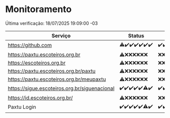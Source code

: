 # Monitoramento

Última verificação: 18/07/2025 19:09:00 -03

|Serviço|Status|Últimas 24h|
|---|---|---|
|https://github.com|<span title="2025-07-11: OK=22, Falhas=1">⚠️</span><span title="2025-07-12: OK=23">✔️</span><span title="2025-07-13: OK=23">✔️</span><span title="2025-07-14: OK=23">✔️</span><span title="2025-07-15: OK=23">✔️</span><span title="2025-07-16: OK=23">✔️</span><span title="2025-07-17: OK=21">✔️</span>|<span title="17/07/2025 19:10:00 -03 : 200">✔️</span><span title="17/07/2025 20:10:00 -03 : 200">✔️</span><span title="17/07/2025 21:52:00 -03 : 200">✔️</span><span title="17/07/2025 23:52:00 -03 : 200">✔️</span><span title="18/07/2025 00:54:00 -03 : 200">✔️</span><span title="18/07/2025 01:30:00 -03 : 200">✔️</span><span title="18/07/2025 02:17:00 -03 : 200">✔️</span><span title="18/07/2025 03:15:00 -03 : 200">✔️</span><span title="18/07/2025 04:14:00 -03 : 200">✔️</span><span title="18/07/2025 05:14:00 -03 : 200">✔️</span><span title="18/07/2025 06:14:00 -03 : 200">✔️</span><span title="18/07/2025 07:11:00 -03 : 200">✔️</span><span title="18/07/2025 08:08:00 -03 : 200">✔️</span><span title="18/07/2025 09:19:00 -03 : 200">✔️</span><span title="18/07/2025 10:29:00 -03 : 200">✔️</span><span title="18/07/2025 11:11:00 -03 : 200">✔️</span><span title="18/07/2025 12:10:00 -03 : 200">✔️</span><span title="18/07/2025 13:13:00 -03 : 200">✔️</span><span title="18/07/2025 14:12:00 -03 : 200">✔️</span><span title="18/07/2025 15:13:00 -03 : 200">✔️</span><span title="18/07/2025 16:09:00 -03 : 200">✔️</span><span title="18/07/2025 17:11:00 -03 : 200">✔️</span><span title="18/07/2025 18:09:00 -03 : 200">✔️</span><span title="18/07/2025 19:09:00 -03 : 200">✔️</span>|
|https://paxtu.escoteiros.org.br|<span title="2025-07-11: OK=17, Falhas=6">⚠️</span><span title="2025-07-12: Falhas=23">❌</span><span title="2025-07-13: Falhas=23">❌</span><span title="2025-07-14: Falhas=23">❌</span><span title="2025-07-15: Falhas=23">❌</span><span title="2025-07-16: Falhas=23">❌</span><span title="2025-07-17: Falhas=21">❌</span>|<span title="17/07/2025 19:10:00 -03 : 403">❌</span><span title="17/07/2025 20:10:00 -03 : 403">❌</span><span title="17/07/2025 21:52:00 -03 : 403">❌</span><span title="17/07/2025 23:52:00 -03 : 403">❌</span><span title="18/07/2025 00:54:00 -03 : 403">❌</span><span title="18/07/2025 01:30:00 -03 : 403">❌</span><span title="18/07/2025 02:17:00 -03 : 403">❌</span><span title="18/07/2025 03:15:00 -03 : 403">❌</span><span title="18/07/2025 04:14:00 -03 : 403">❌</span><span title="18/07/2025 05:14:00 -03 : 403">❌</span><span title="18/07/2025 06:14:00 -03 : 403">❌</span><span title="18/07/2025 07:11:00 -03 : 403">❌</span><span title="18/07/2025 08:08:00 -03 : 403">❌</span><span title="18/07/2025 09:19:00 -03 : 403">❌</span><span title="18/07/2025 10:29:00 -03 : 403">❌</span><span title="18/07/2025 11:11:00 -03 : 403">❌</span><span title="18/07/2025 12:10:00 -03 : 403">❌</span><span title="18/07/2025 13:13:00 -03 : 403">❌</span><span title="18/07/2025 14:12:00 -03 : 403">❌</span><span title="18/07/2025 15:13:00 -03 : 403">❌</span><span title="18/07/2025 16:09:00 -03 : 403">❌</span><span title="18/07/2025 17:11:00 -03 : 403">❌</span><span title="18/07/2025 18:09:00 -03 : 403">❌</span><span title="18/07/2025 19:09:00 -03 : 403">❌</span>|
|https://escoteiros.org.br|<span title="2025-07-11: OK=16, Falhas=7">⚠️</span><span title="2025-07-12: Falhas=23">❌</span><span title="2025-07-13: Falhas=23">❌</span><span title="2025-07-14: Falhas=23">❌</span><span title="2025-07-15: Falhas=23">❌</span><span title="2025-07-16: Falhas=23">❌</span><span title="2025-07-17: Falhas=21">❌</span>|<span title="17/07/2025 19:10:00 -03 : 403">❌</span><span title="17/07/2025 20:10:00 -03 : 403">❌</span><span title="17/07/2025 21:52:00 -03 : 403">❌</span><span title="17/07/2025 23:52:00 -03 : 403">❌</span><span title="18/07/2025 00:54:00 -03 : 403">❌</span><span title="18/07/2025 01:30:00 -03 : 403">❌</span><span title="18/07/2025 02:17:00 -03 : 403">❌</span><span title="18/07/2025 03:15:00 -03 : 403">❌</span><span title="18/07/2025 04:14:00 -03 : 403">❌</span><span title="18/07/2025 05:14:00 -03 : 403">❌</span><span title="18/07/2025 06:14:00 -03 : 403">❌</span><span title="18/07/2025 07:11:00 -03 : 403">❌</span><span title="18/07/2025 08:08:00 -03 : 403">❌</span><span title="18/07/2025 09:19:00 -03 : 403">❌</span><span title="18/07/2025 10:29:00 -03 : 403">❌</span><span title="18/07/2025 11:11:00 -03 : 403">❌</span><span title="18/07/2025 12:10:00 -03 : 403">❌</span><span title="18/07/2025 13:13:00 -03 : 403">❌</span><span title="18/07/2025 14:12:00 -03 : 403">❌</span><span title="18/07/2025 15:13:00 -03 : 403">❌</span><span title="18/07/2025 16:09:00 -03 : 403">❌</span><span title="18/07/2025 17:11:00 -03 : 403">❌</span><span title="18/07/2025 18:09:00 -03 : 403">❌</span><span title="18/07/2025 19:09:00 -03 : 403">❌</span>|
|https://paxtu.escoteiros.org.br/paxtu|<span title="2025-07-11: OK=17, Falhas=6">⚠️</span><span title="2025-07-12: Falhas=23">❌</span><span title="2025-07-13: Falhas=23">❌</span><span title="2025-07-14: Falhas=23">❌</span><span title="2025-07-15: Falhas=23">❌</span><span title="2025-07-16: Falhas=23">❌</span><span title="2025-07-17: Falhas=21">❌</span>|<span title="17/07/2025 19:10:00 -03 : 403">❌</span><span title="17/07/2025 20:10:00 -03 : 403">❌</span><span title="17/07/2025 21:52:00 -03 : 403">❌</span><span title="17/07/2025 23:52:00 -03 : 403">❌</span><span title="18/07/2025 00:54:00 -03 : 403">❌</span><span title="18/07/2025 01:30:00 -03 : 403">❌</span><span title="18/07/2025 02:17:00 -03 : 403">❌</span><span title="18/07/2025 03:15:00 -03 : 403">❌</span><span title="18/07/2025 04:14:00 -03 : 403">❌</span><span title="18/07/2025 05:14:00 -03 : 403">❌</span><span title="18/07/2025 06:14:00 -03 : 403">❌</span><span title="18/07/2025 07:11:00 -03 : 403">❌</span><span title="18/07/2025 08:08:00 -03 : 403">❌</span><span title="18/07/2025 09:19:00 -03 : 403">❌</span><span title="18/07/2025 10:29:00 -03 : 403">❌</span><span title="18/07/2025 11:11:00 -03 : 403">❌</span><span title="18/07/2025 12:10:00 -03 : 403">❌</span><span title="18/07/2025 13:13:00 -03 : 403">❌</span><span title="18/07/2025 14:12:00 -03 : 403">❌</span><span title="18/07/2025 15:13:00 -03 : 403">❌</span><span title="18/07/2025 16:09:00 -03 : 403">❌</span><span title="18/07/2025 17:11:00 -03 : 403">❌</span><span title="18/07/2025 18:09:00 -03 : 403">❌</span><span title="18/07/2025 19:09:00 -03 : 403">❌</span>|
|https://paxtu.escoteiros.org.br/meupaxtu|<span title="2025-07-11: OK=17, Falhas=6">⚠️</span><span title="2025-07-12: Falhas=23">❌</span><span title="2025-07-13: Falhas=23">❌</span><span title="2025-07-14: Falhas=23">❌</span><span title="2025-07-15: Falhas=23">❌</span><span title="2025-07-16: Falhas=23">❌</span><span title="2025-07-17: Falhas=21">❌</span>|<span title="17/07/2025 19:10:00 -03 : 403">❌</span><span title="17/07/2025 20:10:00 -03 : 403">❌</span><span title="17/07/2025 21:52:00 -03 : 403">❌</span><span title="17/07/2025 23:52:00 -03 : 403">❌</span><span title="18/07/2025 00:54:00 -03 : 403">❌</span><span title="18/07/2025 01:30:00 -03 : 403">❌</span><span title="18/07/2025 02:17:00 -03 : 403">❌</span><span title="18/07/2025 03:15:00 -03 : 403">❌</span><span title="18/07/2025 04:14:00 -03 : 403">❌</span><span title="18/07/2025 05:14:00 -03 : 403">❌</span><span title="18/07/2025 06:14:00 -03 : 403">❌</span><span title="18/07/2025 07:11:00 -03 : 403">❌</span><span title="18/07/2025 08:08:00 -03 : 403">❌</span><span title="18/07/2025 09:19:00 -03 : 403">❌</span><span title="18/07/2025 10:29:00 -03 : 403">❌</span><span title="18/07/2025 11:11:00 -03 : 403">❌</span><span title="18/07/2025 12:10:00 -03 : 403">❌</span><span title="18/07/2025 13:13:00 -03 : 403">❌</span><span title="18/07/2025 14:12:00 -03 : 403">❌</span><span title="18/07/2025 15:13:00 -03 : 403">❌</span><span title="18/07/2025 16:09:00 -03 : 403">❌</span><span title="18/07/2025 17:11:00 -03 : 403">❌</span><span title="18/07/2025 18:09:00 -03 : 403">❌</span><span title="18/07/2025 19:09:00 -03 : 403">❌</span>|
|https://sigue.escoteiros.org.br/siguenacional|<span title="2025-07-11: OK=23">✔️</span><span title="2025-07-12: OK=23">✔️</span><span title="2025-07-13: OK=23">✔️</span><span title="2025-07-14: OK=23">✔️</span><span title="2025-07-15: OK=23">✔️</span><span title="2025-07-16: OK=22, Falhas=1">⚠️</span><span title="2025-07-17: OK=21">✔️</span>|<span title="17/07/2025 19:10:00 -03 : 200">✔️</span><span title="17/07/2025 20:10:00 -03 : 200">✔️</span><span title="17/07/2025 21:52:00 -03 : 200">✔️</span><span title="17/07/2025 23:52:00 -03 : 200">✔️</span><span title="18/07/2025 00:54:00 -03 : 200">✔️</span><span title="18/07/2025 01:30:00 -03 : 200">✔️</span><span title="18/07/2025 02:17:00 -03 : 200">✔️</span><span title="18/07/2025 03:15:00 -03 : 200">✔️</span><span title="18/07/2025 04:14:00 -03 : 200">✔️</span><span title="18/07/2025 05:14:00 -03 : 200">✔️</span><span title="18/07/2025 06:14:00 -03 : 200">✔️</span><span title="18/07/2025 07:11:00 -03 : 200">✔️</span><span title="18/07/2025 08:08:00 -03 : 200">✔️</span><span title="18/07/2025 09:19:00 -03 : 200">✔️</span><span title="18/07/2025 10:29:00 -03 : 200">✔️</span><span title="18/07/2025 11:11:00 -03 : 200">✔️</span><span title="18/07/2025 12:10:00 -03 : 200">✔️</span><span title="18/07/2025 13:13:00 -03 : 200">✔️</span><span title="18/07/2025 14:12:00 -03 : 200">✔️</span><span title="18/07/2025 15:13:00 -03 : 200">✔️</span><span title="18/07/2025 16:09:00 -03 : 200">✔️</span><span title="18/07/2025 17:11:00 -03 : 200">✔️</span><span title="18/07/2025 18:09:00 -03 : 200">✔️</span><span title="18/07/2025 19:09:00 -03 : 200">✔️</span>|
|https://id.escoteiros.org.br/|<span title="2025-07-11: OK=16, Falhas=7">⚠️</span><span title="2025-07-12: Falhas=23">❌</span><span title="2025-07-13: Falhas=23">❌</span><span title="2025-07-14: Falhas=23">❌</span><span title="2025-07-15: Falhas=23">❌</span><span title="2025-07-16: Falhas=23">❌</span><span title="2025-07-17: Falhas=21">❌</span>|<span title="17/07/2025 19:10:00 -03 : 403">❌</span><span title="17/07/2025 20:10:00 -03 : 403">❌</span><span title="17/07/2025 21:52:00 -03 : 403">❌</span><span title="17/07/2025 23:52:00 -03 : 403">❌</span><span title="18/07/2025 00:54:00 -03 : 403">❌</span><span title="18/07/2025 01:30:00 -03 : 403">❌</span><span title="18/07/2025 02:17:00 -03 : 403">❌</span><span title="18/07/2025 03:15:00 -03 : 403">❌</span><span title="18/07/2025 04:14:00 -03 : 403">❌</span><span title="18/07/2025 05:14:00 -03 : 403">❌</span><span title="18/07/2025 06:14:00 -03 : 403">❌</span><span title="18/07/2025 07:11:00 -03 : 403">❌</span><span title="18/07/2025 08:08:00 -03 : 403">❌</span><span title="18/07/2025 09:19:00 -03 : 403">❌</span><span title="18/07/2025 10:29:00 -03 : 403">❌</span><span title="18/07/2025 11:11:00 -03 : 403">❌</span><span title="18/07/2025 12:10:00 -03 : 403">❌</span><span title="18/07/2025 13:13:00 -03 : 403">❌</span><span title="18/07/2025 14:12:00 -03 : 403">❌</span><span title="18/07/2025 15:14:00 -03 : 403">❌</span><span title="18/07/2025 16:09:00 -03 : 403">❌</span><span title="18/07/2025 17:11:00 -03 : 403">❌</span><span title="18/07/2025 18:09:00 -03 : 403">❌</span><span title="18/07/2025 19:09:00 -03 : 403">❌</span>|
|Paxtu Login|<span title="2025-07-11: OK=23">✔️</span><span title="2025-07-12: OK=23">✔️</span><span title="2025-07-13: OK=23">✔️</span><span title="2025-07-14: OK=23">✔️</span><span title="2025-07-15: OK=23">✔️</span><span title="2025-07-16: OK=22, Falhas=1">⚠️</span><span title="2025-07-17: OK=21">✔️</span>|<span title="17/07/2025 19:10:00 -03 : 200">✔️</span><span title="17/07/2025 20:10:00 -03 : 200">✔️</span><span title="17/07/2025 21:52:00 -03 : 200">✔️</span><span title="17/07/2025 23:52:00 -03 : 200">✔️</span><span title="18/07/2025 00:54:00 -03 : 200">✔️</span><span title="18/07/2025 01:30:00 -03 : 200">✔️</span><span title="18/07/2025 02:17:00 -03 : 200">✔️</span><span title="18/07/2025 03:15:00 -03 : 200">✔️</span><span title="18/07/2025 04:14:00 -03 : 200">✔️</span><span title="18/07/2025 05:14:00 -03 : 200">✔️</span><span title="18/07/2025 06:14:00 -03 : 200">✔️</span><span title="18/07/2025 07:11:00 -03 : 200">✔️</span><span title="18/07/2025 08:08:00 -03 : 200">✔️</span><span title="18/07/2025 09:19:00 -03 : 200">✔️</span><span title="18/07/2025 10:29:00 -03 : 200">✔️</span><span title="18/07/2025 11:11:00 -03 : 200">✔️</span><span title="18/07/2025 12:10:00 -03 : 200">✔️</span><span title="18/07/2025 13:13:00 -03 : 200">✔️</span><span title="18/07/2025 14:12:00 -03 : 200">✔️</span><span title="18/07/2025 15:14:00 -03 : 200">✔️</span><span title="18/07/2025 16:09:00 -03 : 200">✔️</span><span title="18/07/2025 17:11:00 -03 : 200">✔️</span><span title="18/07/2025 18:09:00 -03 : 200">✔️</span><span title="18/07/2025 19:09:00 -03 : 200">✔️</span>|
